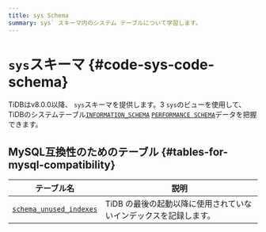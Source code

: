 ```yaml
---
title: sys Schema
summary: sys` スキーマ内のシステム テーブルについて学習します。
---
```


# <code>sys</code>スキーマ {#code-sys-code-schema}

TiDBはv8.0.0以降、 `sys`スキーマを提供します。3 `sys`のビューを使用して、TiDBのシステムテーブル[`INFORMATION_SCHEMA`](/information-schema/information-schema.md) [`PERFORMANCE SCHEMA`](/performance-schema/performance-schema.md)データを把握できます。

## MySQL互換性のためのテーブル {#tables-for-mysql-compatibility}

| テーブル名                                                               | 説明                                  |
| ------------------------------------------------------------------- | ----------------------------------- |
| [`schema_unused_indexes`](/sys-schema/sys-schema-unused-indexes.md) | TiDB の最後の起動以降に使用されていないインデックスを記録します。 |
